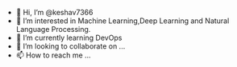 - 👋 Hi, I’m @keshav7366
- 👀 I’m interested in Machine Learning,Deep Learning and Natural Language Processing.
- 🌱 I’m currently learning DevOps
- 💞️ I’m looking to collaborate on ...
- 📫 How to reach me ...

<!---
keshav7366/keshav7366 is a ✨ special ✨ repository because its `README.md` (this file) appears on your GitHub profile.
You can click the Preview link to take a look at your changes.
--->
